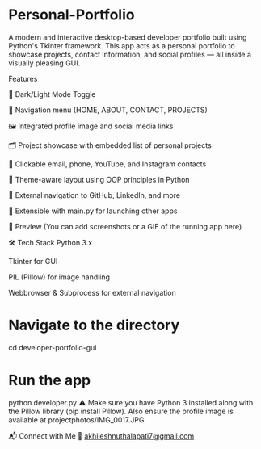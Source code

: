 # Personal-Portfolio
A modern and interactive desktop-based developer portfolio built using Python's Tkinter framework. This app acts as a personal portfolio to showcase projects, contact information, and social profiles — all inside a visually pleasing GUI.

Features

🌙 Dark/Light Mode Toggle

🧭 Navigation menu (HOME, ABOUT, CONTACT, PROJECTS)

🖼️ Integrated profile image and social media links

🗂️ Project showcase with embedded list of personal projects

📧 Clickable email, phone, YouTube, and Instagram contacts

🎨 Theme-aware layout using OOP principles in Python

🔗 External navigation to GitHub, LinkedIn, and more

🧪 Extensible with main.py for launching other apps

📸 Preview
(You can add screenshots or a GIF of the running app here)

🛠️ Tech Stack
Python 3.x

Tkinter for GUI

PIL (Pillow) for image handling

Webbrowser & Subprocess for external navigation

# Navigate to the directory
cd developer-portfolio-gui

# Run the app
python developer.py
⚠ Make sure you have Python 3 installed along with the Pillow library (pip install Pillow). Also ensure the profile image is available at projectphotos/IMG_0017.JPG.

📬 Connect with Me
📧 akhileshnuthalapati7@gmail.com
